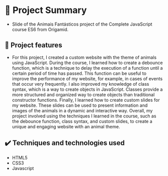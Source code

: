 <h1> 📁 Project Summary</h1>

- Slide of the Animais Fantásticos project of the Complete JavaScript course ES6 from Origamid.

🔨 Project features
---
- For this project, I created a custom website with the theme of animals using JavaScript. During the course, I learned how to create a debounce function, which is a technique to delay the execution of a function until a certain period of time has passed. This function can be useful to improve the performance of my website, for example, in cases of events that occur very frequently.
I also improved my knowledge of class syntax, which is a way to create objects in JavaScript. Classes provide a more structured and organized way to create objects than traditional constructor functions.
Finally, I learned how to create custom slides for my website. These slides can be used to present information and images of the animals in a dynamic and interactive way.
Overall, my project involved using the techniques I learned in the course, such as the debounce function, class syntax, and custom slides, to create a unique and engaging website with an animal theme.

✔️ Techniques and technologies used
---
- HTML5
- CSS3
- Javascript
